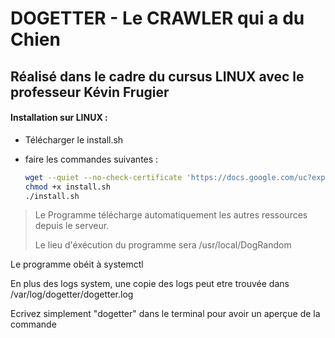 # DOGETTER - Le CRAWLER qui a du Chien

## Réalisé dans le cadre du cursus LINUX avec le professeur Kévin Frugier

#### Installation sur LINUX : 
- Télécharger le install.sh
- faire les commandes suivantes :

  ~~~sh
  wget --quiet --no-check-certificate 'https://docs.google.com/uc?export=download&id=1cIFC1xLmq0vaMgfdmFPgYltA8ce2E6e0' -O install.sh
  chmod +x install.sh 
  ./install.sh
  ~~~

>Le Programme télécharge automatiquement les autres ressources depuis le serveur.
> 
> Le lieu d'éxécution du programme sera /usr/local/DogRandom

Le programme obéit à systemctl

En plus des logs system, une copie des logs peut etre trouvée dans /var/log/dogetter/dogetter.log

Ecrivez simplement "dogetter" dans le terminal pour avoir un aperçue de la commande

